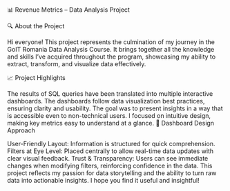 📊 Revenue Metrics – Data Analysis Project

🔍 About the Project

Hi everyone! This project represents the culmination of my journey in the GoIT Romania Data Analysis Course. It brings together all the knowledge and skills I’ve acquired throughout the program, showcasing my ability to extract, transform, and visualize data effectively.

📈 Project Highlights

The results of SQL queries have been translated into multiple interactive dashboards.
The dashboards follow data visualization best practices, ensuring clarity and usability.
The goal was to present insights in a way that is accessible even to non-technical users.
I focused on intuitive design, making key metrics easy to understand at a glance.
🎨 Dashboard Design Approach

User-Friendly Layout: Information is structured for quick comprehension.
Filters at Eye Level: Placed centrally to allow real-time data updates with clear visual feedback.
Trust & Transparency: Users can see immediate changes when modifying filters, reinforcing confidence in the data.
This project reflects my passion for data storytelling and the ability to turn raw data into actionable insights. I hope you find it useful and insightful!
